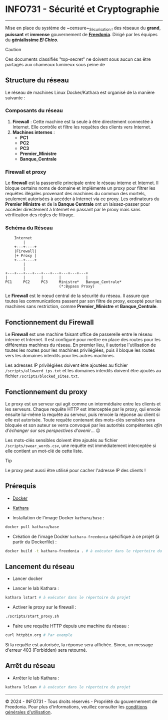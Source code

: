 # INFO731 - Sécurité et Cryptographie

---

Mise en place du système de ~censure~<sub>Sécurisation !</sub> des réseaux du **grand**, **puissant** et **immense** gouvernement de <u>**Freedonia**</u>. Dirigé par les équipes du **génialissime _El Chico_**.

> [!CAUTION]
> Ces documents classifiés "top-secret" ne doivent sous aucun cas être partagés aux chameaux lumineux sous peine de

## Structure du réseau

Le réseau de machines Linux Docker/Kathara est organisé de la manière suivante :

### Composants du réseau

1. **Firewall** : Cette machine est la seule à être directement connectée à Internet. Elle contrôle et filtre les requêtes des clients vers Internet.
2. **Machines internes** : 
    - **PC1**
    - **PC2**
    - **PC3**
    - **Premier_Ministre** 
    - **Banque_Centrale**

### Firewall et proxy

Le **firewall** est la passerelle principale entre le réseau interne et Internet. Il bloque certains noms de domaine et implémente un proxy pour filtrer les requêtes illégales provenant des machines du commun des mortels, seulement autorisées à accéder à Internet via ce proxy. Les ordinateurs du **Premier Ministre** et de la **Banque Centrale** ont un laissez-passer pour accéder directement à Internet en passant par le proxy mais sans vérification des règles de filtrage.

### Schéma du Réseau

```
    Internet
        |
    +---+----+
    |Firewall|
    |+ Proxy |
    +---+----+
        |
        |
+---+---+---+---+---+---+---+---+---+
|       |       |       |           |
PC1     PC2     PC3     Ministre*   Banque_Centrale*
                        (*:Bypass Proxy)
```

Le **Firewall** est le nœud central de la sécurité du réseau. Il assure que toutes les communications passent par son filtre de proxy, excepté pour les machines sans restriction, comme **Premier_Ministre** et **Banque_Centrale**.

## Fonctionnement du Firewall

Le **Firewall** est une machine faisant office de passerelle entre le réseau interne et Internet. Il est configuré pour mettre en place des routes pour les différentes machines du réseau. En premier lieu, il autorise l'utilisation de toutes les routes pour les machines privilégiées, puis il bloque les routes vers les domaines interdits pour les autres machines.

Les adresses IP privilégiées doivent être ajoutées au fichier `/scripts/allowerd_ips.txt` et les domaines interdits doivent être ajoutés au fichier `/scripts/blocked_sites.txt`.

## Fonctionnement du proxy

Le proxy est un serveur qui agit comme un intermédiaire entre les clients et les serveurs. Chaque requête HTTP est interceptée par le proxy, qui envoie ensuite lui-même la requête au serveur, puis renvoie la réponse au client si elle est autorisée. Toute requête contenant des mots-clés sensibles sera bloquée et son auteur se verra convoqué par les autorités compétentes _afin d'échanger sur ses perspectives d'avenir_... :wink: 

Les mots-clés sensibles doivent être ajoutés au fichier `/scripts/swear_words.csv`, une requête est immédiatement interceptée si elle contient un mot-clé de cette liste.

> [!TIP]
> Le proxy peut aussi être utilisé pour cacher l'adresse IP des clients !

## Prérequis

- [Docker](https://docs.docker.com/get-docker/)

- [Kathara](https://www.kathara.org/)

- Installation de l'image Docker `kathara/base` :

```bash
docker pull kathara/base
```

- Création de l'image Docker `kathara-freedonia` spécifique à ce projet (à partir du Dockerfile) :

```bash
docker build -t kathara-freedonia . # à exécuter dans le répertoire du projet
```

## Lancement du réseau

- Lancer docker

- Lancer le lab Kathara :

```bash
kathara lstart # à exécuter dans le répertoire du projet
```

- Activer le proxy sur le firewall :

```bash
./scripts/start_proxy.sh
```

- Faire une requête HTTP depuis une machine du réseau :

```bash
curl httpbin.org # Par exemple
```

Si la requête est autorisée, la réponse sera affichée. Sinon, un message d'erreur 403 (Forbidden) sera retourné.

## Arrêt du réseau

- Arrêter le lab Kathara :

```bash
kathara lclean # à exécuter dans le répertoire du projet
```

---

© 2024 - INFO731 - Tous droits réservés - Propriété du gouvernement de Freedonia.
Pour plus d'informations, veuillez consulter les [conditions générales d'utilisation](#).